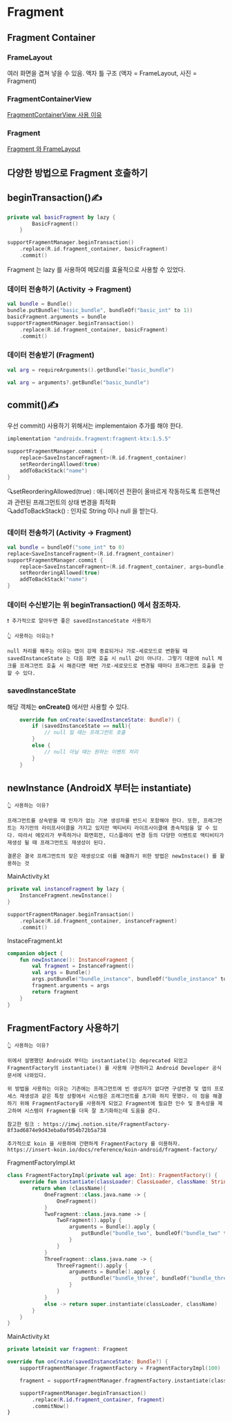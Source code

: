 # Fragment
## Fragment Container
### FrameLayout
여러 화면을 겹쳐 넣을 수 있음. 액자 틀 구조 (액자 = FrameLayout, 사진 = Fragment)
### FragmentContainerView
[FragmentContainerView 사용 이유](https://www.charlezz.com/?p=23496)
### Fragment
[Fragment 와 FrameLayout](https://velog.io/@deepblue/fragment%EC%99%80-FrameLayout-%ED%83%9C%EA%B7%B8)
## 다양한 방법으로 Fragment 호출하기
## beginTransaction()✍
```kotlin
private val basicFragment by lazy {
        BasicFragment()
    }

supportFragmentManager.beginTransaction()
    .replace(R.id.fragment_container, basicFragment)
    .commit()
```
Fragment 는 lazy 를 사용하여 메모리를 효율적으로 사용할 수 있었다.
### 데이터 전송하기 (Activity -> Fragment)
```kotlin
val bundle = Bundle()
bundle.putBundle("basic_bundle", bundleOf("basic_int" to 1))
basicFragment.arguments = bundle
supportFragmentManager.beginTransaction()
    .replace(R.id.fragment_container, basicFragment)
    .commit()
```
### 데이터 전송받기 (Fragment)
```kotlin
val arg = requireArguments().getBundle("basic_bundle")
```
```kotlin
val arg = arguments?.getBundle("basic_bundle")
```
## commit()✍
우선 commit() 사용하기 위해서는 implementaion 추가를 해야 한다.
```kotlin
implementation "androidx.fragment:fragment-ktx:1.5.5"
```
```kotlin
supportFragmentManager.commit {
    replace<SaveInstanceFragment>(R.id.fragment_container)
    setReorderingAllowed(true)
    addToBackStack("name")
}
```
🔍setReorderingAllowed(true) : 애니메이션 전환이 올바르게 작동하도록 트랜잭션과 관련된 프래그먼트의 상태 변경을 최적화  
🔍addToBackStack() : 인자로 String 이나 null 을 받는다.
### 데이터 전송하기 (Activity -> Fragment)
```kotlin
val bundle = bundleOf("some_int" to 0)
replace<SaveInstanceFragment>(R.id.fragment_container)
supportFragmentManager.commit {
    replace<SaveInstanceFragment>(R.id.fragment_container, args=bundle)
    setReorderingAllowed(true)
    addToBackStack("name")
}
```
### 데이터 수신받기는 위 beginTransaction() 에서 참조하자.

```text
❗ 추가적으로 알아두면 좋은 savedInstanceState 사용하기   

👆 사용하는 이유는?   

null 처리를 해주는 이유는 앱이 강제 종료되거나 가로-세로모드로 변환될 때 savedInstanceState 는 다음 화면 호출 시 null 값이 아니다. 그렇기 대문에 null 체크를 프래그먼트 호출 시 해준다면 매번 가로-세로모드로 변경될 때마다 프래그먼트 호출을 안할 수 있다.
```
### savedInstanceState
해당 객체는 **onCreate()** 에서만 사용할 수 있다.
```kotlin
    override fun onCreate(savedInstanceState: Bundle?) {
        if (savedInstanceState == null){
            // null 일 때는 프래그먼트 호출
        } 
        else {
            // null 아닐 때는 원하는 이벤트 처리
        }
    }

```
## newInstance (AndroidX 부터는 instantiate)
```text
👆 사용하는 이유?   

프래그먼트를 상속받을 때 인자가 없는 기본 생성자를 반드시 포함해야 한다. 또한, 프래그먼트는 자기만의 라이프사이클을 가지고 있지만 액티비티 라이프사이클에 종속적임을 알 수 있다. 따라서 메모리가 부족하거나 화면회전, 디스플레이 변경 등의 다양한 이벤트로 액티비티가 재생성 될 때 프래그먼트도 재생성이 된다.  

결론은 결국 프래그먼트의 잦은 재생성으로 이를 해결하기 위한 방법은 newInstace() 를 활용하는 것
```
MainActivity.kt
```kotlin
private val instanceFragment by lazy {
    InstanceFragment.newInstance()
}

supportFragmentManager.beginTransaction()
    .replace(R.id.fragment_container, instanceFragment)
    .commit()
```
InstaceFragment.kt
```kotlin
companion object {
    fun newInstance(): InstanceFragment {
        val fragment = InstanceFragment()
        val args = Bundle()
        args.putBundle("bundle_instance", bundleOf("bundle_instance" to 2))
        fragment.arguments = args
        return fragment
    }
}

```
## FragmentFactory 사용하기
```text
👆 사용하는 이유?   

위에서 설명했던 AndroidX 부터는 instantiate()는 deprecated 되었고 FragmentFactory의 instantiate() 를 사용해 구현하라고 Android Developer 공식문서에 나와있다. 

위 방법을 사용하는 이유는 기존에는 프래그먼트에 빈 생성자가 없다면 구성변경 및 앱의 프로세스 재생성과 같은 특정 상황에서 시스템은 프래그먼트를 초기화 하지 못했다. 이 점을 해결하기 위해 FragmentFactory를 사용하게 되었고 Fragment에 필요한 인수 및 종속성을 제고하여 시스템이 Fragment를 더욱 잘 초기화하는데 도움을 준다.

참고한 링크 : https://imwj.notion.site/FragmentFactory-8f3ad6874e9d43eba0af054b72b5a738

추가적으로 koin 을 사용하여 간편하게 FragmentFactory 를 이용하자.
https://insert-koin.io/docs/reference/koin-android/fragment-factory/
```
FragmentFactoryImpl.kt
```kotlin
class FragmentFactoryImpl(private val age: Int): FragmentFactory() {
    override fun instantiate(classLoader: ClassLoader, className: String): Fragment {
        return when (className){
            OneFragment::class.java.name -> {
                OneFragment()
            }
            TwoFragment::class.java.name -> {
                TwoFragment().apply {
                    arguments = Bundle().apply {
                        putBundle("bundle_two", bundleOf("bundle_two" to age))
                    }
                }
            }
            ThreeFragment::class.java.name -> {
                ThreeFragment().apply {
                    arguments = Bundle().apply {
                        putBundle("bundle_three", bundleOf("bundle_three" to age))
                    }
                }
            }
            else -> return super.instantiate(classLoader, className)
        }
    }
}
```
MainActivity.kt
```kotlin
private lateinit var fragment: Fragment

override fun onCreate(savedInstanceState: Bundle?) {
    supportFragmentManager.fragmentFactory = FragmentFactoryImpl(100)

    fragment = supportFragmentManager.fragmentFactory.instantiate(classLoader, OneFragment::class.java.name)   

    supportFragmentManager.beginTransaction()
        .replace(R.id.fragment_container, fragment)
        .commitNow()
}
```
